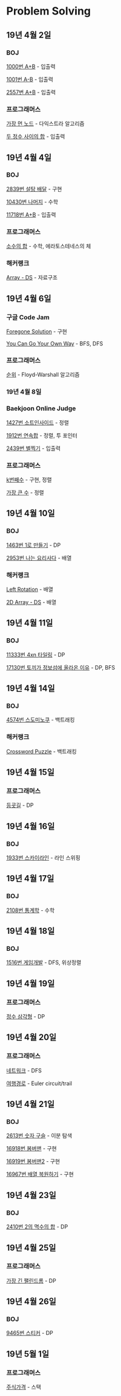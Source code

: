 # Problem Solving

## 19년 4월 2일

### BOJ

[1000번 A+B](https://www.acmicpc.net/problem/1000) - 입출력

[1001번 A-B](https://www.acmicpc.net/problem/1001) - 입출력

[2557번 A+B](https://www.acmicpc.net/problem/2557) - 입출력

### 프로그래머스

[가장 먼 노드](https://programmers.co.kr/learn/courses/30/lessons/49189) - 다익스트라 알고리즘

[두 정수 사이의 합](https://programmers.co.kr/learn/courses/30/lessons/12912) - 입출력

## 19년 4월 4일

### BOJ

[2839번 설탕 배달](https://www.acmicpc.net/problem/2839) - 구현

[10430번 나머지](https://www.acmicpc.net/problem/10430) - 수학

[11718번 A+B](https://www.acmicpc.net/problem/11718) - 입출력

### 프로그래머스

[소수의 합](https://programmers.co.kr/learn/courses/30/lessons/14406) - 수학, 에라토스테네스의 체

### 해커랭크

[Array - DS](https://www.hackerrank.com/challenges/arrays-ds/problem) - 자료구조

## 19년 4월 6일

### 구글 Code Jam

[Foregone Solution](https://codingcompetitions.withgoogle.com/codejam/round/0000000000051705/0000000000088231) - 구현

[You Can Go Your Own Way](https://codingcompetitions.withgoogle.com/codejam/round/0000000000051705/00000000000881da) - BFS, DFS

### 프로그래머스

[순위](https://programmers.co.kr/learn/courses/30/lessons/49191) - Floyd-Warshall 알고리즘

### 19년 4월 8일

### Baekjoon Online Judge

[1427번 소트인사이드](https://www.acmicpc.net/problem/1427) - 정렬

[1912번 연속합](https://www.acmicpc.net/problem/1912) - 정렬, 투 포인터

[2439번 별찍기](https://www.acmicpc.net/problem/2439) - 입출력

### 프로그래머스

[k번째수](https://programmers.co.kr/learn/courses/30/lessons/42748) - 구현, 정렬

[가장 큰 수](https://programmers.co.kr/learn/courses/30/lessons/42746) - 정렬

## 19년 4월 10일

### BOJ

[1463번 1로 만들기](https://www.acmicpc.net/problem/1463) - DP

[2953번 나는 요리사다](https://www.acmicpc.net/problem/2953) - 배열

### 해커랭크

[Left Rotation](https://www.hackerrank.com/challenges/array-left-rotation/problem) - 배열

[2D Array - DS](https://www.hackerrank.com/challenges/2d-array/problem) - 배열

## 19년 4월 11일

### BOJ

[11333번 4xn 타일링](https://www.acmicpc.net/problem/11333) - DP

[17130번 토끼가 정보섬에 올라온 이유](https://www.acmicpc.net/problem/17130) - DP, BFS

## 19년 4월 14일

### BOJ

[4574번 스도미노쿠](https://www.acmicpc.net/problem/4574) - 백트래킹

### 해커랭크

[Crossword Puzzle](https://www.hackerrank.com/challenges/crossword-puzzle/problem) - 백트래킹

## 19년 4월 15일

### 프로그래머스

[등굣길](https://programmers.co.kr/learn/courses/30/lessons/42898) - DP

## 19년 4월 16일

### BOJ

[1933번 스카이라인](https://www.acmicpc.net/problem/1933) - 라인 스위핑

## 19년 4월 17일

### BOJ

[2108번 통계학](https://www.acmicpc.net/problem/2108) - 수학

## 19년 4월 18일

### BOJ

[1516번 게임개발](https://www.acmicpc.net/problem/1516) - DFS, 위상정렬

## 19년 4월 19일

### 프로그래머스

[정수 삼각형](https://programmers.co.kr/learn/courses/30/lessons/43105) - DP

## 19년 4월 20일

### 프로그래머스

[네트워크](https://programmers.co.kr/learn/courses/30/lessons/43162) - DFS

[여행경로](https://programmers.co.kr/learn/courses/30/lessons/43164) - Euler circuit/trail

## 19년 4월 21일

### BOJ

[2613번 숫자 구슬](https://www.acmicpc.net/problem/2613) - 이분 탐색

[16918번 봄버맨](https://www.acmicpc.net/problem/16918) - 구현

[16919번 봄버맨2](https://www.acmicpc.net/problem/16919) - 구현

[16967번 배열 복원하기](https://www.acmicpc.net/problem/16967) - 구현

## 19년 4월 23일

### BOJ

[2410번 2의 멱수의 합](https://www.acmicpc.net/problem/2410) - DP

## 19년 4월 25일

### 프로그래머스

[가장 긴 팰린드롬](https://programmers.co.kr/learn/courses/30/lessons/12904) - DP

## 19년 4월 26일

### BOJ

[9465번 스티커](https://www.acmicpc.net/problem/9465) - DP

## 19년 5월 1일

### 프로그래머스

[주식가격](https://programmers.co.kr/learn/courses/30/lessons/42584) - 스택
